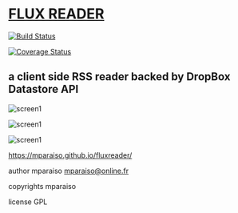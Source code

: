 [FLUX READER](https://mparaiso.github.io/fluxreader/)
===========

[![Build Status](https://travis-ci.org/Mparaiso/fluxreader.svg?branch=master)](https://travis-ci.org/Mparaiso/fluxreader)


[![Coverage Status](https://coveralls.io/repos/Mparaiso/fluxreader/badge.png?branch=master)](https://coveralls.io/r/Mparaiso/fluxreader?branch=master)

a client side RSS reader backed by DropBox Datastore API
--------------------------------------------------------

![screen1](https://mparaiso.github.io/fluxreader/images/screen1.jpg)

![screen1](https://mparaiso.github.io/fluxreader/images/screen2.jpg)

![screen1](https://mparaiso.github.io/fluxreader/images/screen3.jpg)

https://mparaiso.github.io/fluxreader/

author mparaiso <mparaiso@online.fr>

copyrights mparaiso

license GPL


